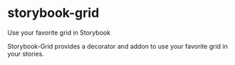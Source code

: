 # storybook-grid

Use your favorite grid in Storybook

Storybook-Grid provides a decorator and addon to use your favorite grid in your stories.
